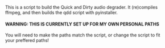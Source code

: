 This is a script to build the Quick and Dirty audio degrader. It (re)compiles ffmpeg, and then builds the qdd script with pyinstaller.

#### WARNING: THIS IS CURRENTLY SET UP FOR MY OWN PERSONAL PATHS
You will need to make the paths match the script, or change the script to fit your preffered paths!
